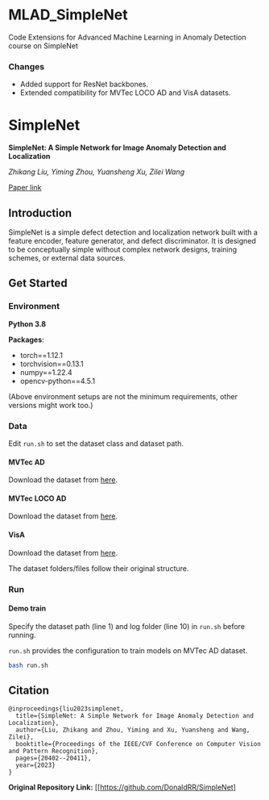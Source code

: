 # MLAD_SimpleNet
Code Extensions for Advanced Machine Learning in Anomaly Detection course on SimpleNet

### Changes

- Added support for ResNet backbones.
- Extended compatibility for MVTec LOCO AD and VisA datasets.

# SimpleNet

**SimpleNet: A Simple Network for Image Anomaly Detection and Localization**

*Zhikang Liu, Yiming Zhou, Yuansheng Xu, Zilei Wang*

[Paper link](https://openaccess.thecvf.com/content/CVPR2023/papers/Liu_SimpleNet_A_Simple_Network_for_Image_Anomaly_Detection_and_Localization_CVPR_2023_paper.pdf)

## Introduction

SimpleNet is a simple defect detection and localization network built with a feature encoder, feature generator, and defect discriminator. It is designed to be conceptually simple without complex network designs, training schemes, or external data sources.

## Get Started 

### Environment 

**Python 3.8**

**Packages**:
- torch==1.12.1
- torchvision==0.13.1
- numpy==1.22.4
- opencv-python==4.5.1

(Above environment setups are not the minimum requirements, other versions might work too.)

### Data

Edit `run.sh` to set the dataset class and dataset path.

#### MVTec AD

Download the dataset from [here](https://www.mvtec.com/company/research/datasets/mvtec-ad/).

#### MVTec LOCO AD

Download the dataset from [here](https://www.mvtec.com/company/research/datasets/mvtec-loco-ad/).

#### VisA

Download the dataset from [here](https://github.com/zhangzjn/ADer/blob/main/data/README.md).

The dataset folders/files follow their original structure.

### Run

#### Demo train

Specify the dataset path (line 1) and log folder (line 10) in `run.sh` before running.

`run.sh` provides the configuration to train models on MVTec AD dataset.

```bash
bash run.sh
```

## Citation
```
@inproceedings{liu2023simplenet,
  title={SimpleNet: A Simple Network for Image Anomaly Detection and Localization},
  author={Liu, Zhikang and Zhou, Yiming and Xu, Yuansheng and Wang, Zilei},
  booktitle={Proceedings of the IEEE/CVF Conference on Computer Vision and Pattern Recognition},
  pages={20402--20411},
  year={2023}
}
```

**Original Repository Link:** [[https://github.com/DonaldRR/SimpleNet]

```
